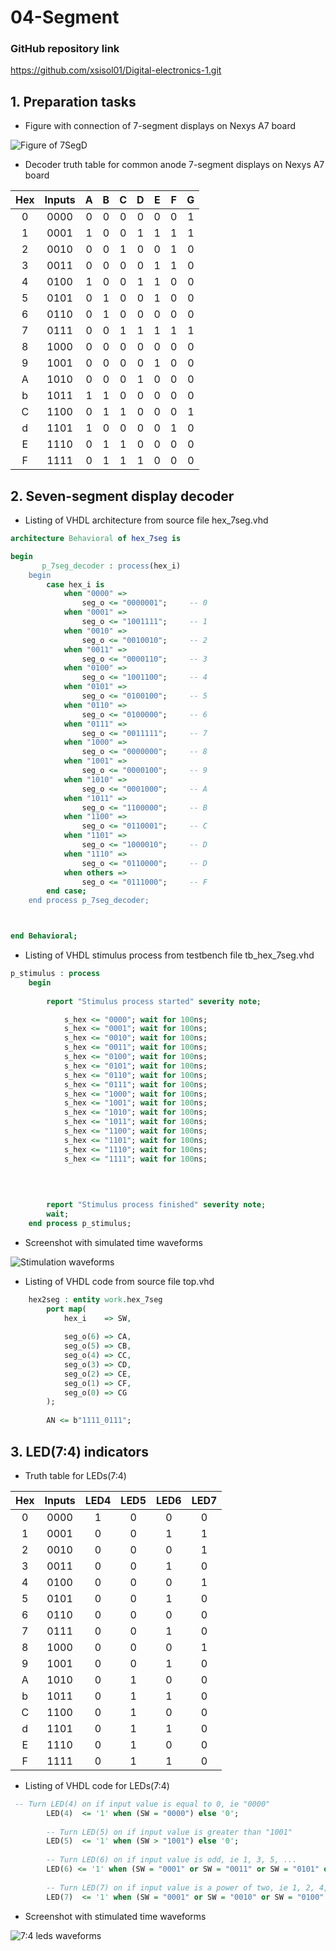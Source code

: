 # 04-Segment

### GitHub repository link
https://github.com/xsisol01/Digital-electronics-1.git

## 1. Preparation tasks
* Figure with connection of 7-segment displays on Nexys A7 board

![Figure of 7SegD](Images/7segfigure.PNG)

* Decoder truth table for common anode 7-segment displays on Nexys A7 board

| Hex | Inputs | A | B | C | D | E | F | G |
| :-: | :-: | :-: | :-: | :-: | :-: | :-: | :-: | :-: |
| 0 | 0000 | 0 | 0 | 0 | 0 | 0 | 0 | 1 |
| 1 | 0001 | 1 | 0 | 0 | 1 | 1 | 1 | 1 |
| 2 | 0010 | 0 | 0 | 1 | 0 | 0 | 1 | 0 |
| 3 | 0011 | 0 | 0 | 0 | 0 | 1 | 1 | 0 |
| 4 | 0100 | 1 | 0 | 0 | 1 | 1 | 0 | 0 |
| 5 | 0101 | 0 | 1 | 0 | 0 | 1 | 0 | 0 |
| 6 | 0110 | 0 | 1 | 0 | 0 | 0 | 0 | 0 |
| 7 | 0111 | 0 | 0 | 1 | 1 | 1 | 1 | 1 |
| 8 | 1000 | 0 | 0 | 0 | 0 | 0 | 0 | 0 |
| 9 | 1001 | 0 | 0 | 0 | 0 | 1 | 0 | 0 |
| A | 1010 | 0 | 0 | 0 | 1 | 0 | 0 | 0 |
| b | 1011 | 1 | 1 | 0 | 0 | 0 | 0 | 0 |
| C | 1100 | 0 | 1 | 1 | 0 | 0 | 0 | 1 |
| d | 1101 | 1 | 0 | 0 | 0 | 0 | 1 | 0 |
| E | 1110 | 0 | 1 | 1 | 0 | 0 | 0 | 0 |
| F | 1111 | 0 | 1 | 1 | 1 | 0 | 0 | 0 |

## 2. Seven-segment display decoder
* Listing of VHDL architecture from source file hex_7seg.vhd

```vhdl
architecture Behavioral of hex_7seg is

begin
       p_7seg_decoder : process(hex_i)
    begin
        case hex_i is
            when "0000" =>
                seg_o <= "0000001";     -- 0
            when "0001" =>
                seg_o <= "1001111";     -- 1
            when "0010" =>
                seg_o <= "0010010";     -- 2
            when "0011" =>
                seg_o <= "0000110";     -- 3
            when "0100" =>
                seg_o <= "1001100";     -- 4
            when "0101" =>
                seg_o <= "0100100";     -- 5
            when "0110" =>
                seg_o <= "0100000";     -- 6
            when "0111" =>
                seg_o <= "0011111";     -- 7
            when "1000" =>
                seg_o <= "0000000";     -- 8
            when "1001" =>
                seg_o <= "0000100";     -- 9
            when "1010" =>
                seg_o <= "0001000";     -- A
            when "1011" =>
                seg_o <= "1100000";     -- B
            when "1100" =>
                seg_o <= "0110001";     -- C
            when "1101" =>
                seg_o <= "1000010";     -- D
            when "1110" =>
                seg_o <= "0110000";     -- D
            when others =>
                seg_o <= "0111000";     -- F
        end case;
    end process p_7seg_decoder;



end Behavioral;
```

* Listing of VHDL stimulus process from testbench file tb_hex_7seg.vhd

```vhdl
p_stimulus : process
    begin
        
        report "Stimulus process started" severity note;

            s_hex <= "0000"; wait for 100ns;
            s_hex <= "0001"; wait for 100ns;
            s_hex <= "0010"; wait for 100ns;
            s_hex <= "0011"; wait for 100ns;
            s_hex <= "0100"; wait for 100ns;
            s_hex <= "0101"; wait for 100ns;
            s_hex <= "0110"; wait for 100ns;
            s_hex <= "0111"; wait for 100ns;
            s_hex <= "1000"; wait for 100ns;
            s_hex <= "1001"; wait for 100ns;
            s_hex <= "1010"; wait for 100ns;
            s_hex <= "1011"; wait for 100ns;
            s_hex <= "1100"; wait for 100ns;
            s_hex <= "1101"; wait for 100ns;
            s_hex <= "1110"; wait for 100ns;
            s_hex <= "1111"; wait for 100ns;
        	
        

        
        report "Stimulus process finished" severity note;
        wait;
    end process p_stimulus;
```

* Screenshot with simulated time waveforms

![Stimulation waveforms](Images/ss7seg.PNG)

* Listing of VHDL code from source file top.vhd
```vhdl
    hex2seg : entity work.hex_7seg
        port map(
            hex_i    => SW,
            
            seg_o(6) => CA,
            seg_o(5) => CB,
            seg_o(4) => CC,
            seg_o(3) => CD,
            seg_o(2) => CE,
            seg_o(1) => CF,         
            seg_o(0) => CG
        );
        
        AN <= b"1111_0111";
```

## 3. LED(7:4) indicators 
* Truth table for LEDs(7:4)

| **Hex** | **Inputs** | **LED4** | **LED5** | **LED6** | **LED7** |
| :-: | :-: | :-: | :-: | :-: | :-: |
| 0 | 0000 | 1 | 0 | 0 | 0 |
| 1 | 0001 | 0 | 0 | 1 | 1 |
| 2 | 0010 | 0 | 0 | 0 | 1 |
| 3 | 0011 | 0 | 0 | 1 | 0 |
| 4 | 0100 | 0 | 0 | 0 | 1 |
| 5 | 0101 | 0 | 0 | 1 | 0 |
| 6 | 0110 | 0 | 0 | 0 | 0 |
| 7 | 0111 | 0 | 0 | 1 | 0 |
| 8 | 1000 | 0 | 0 | 0 | 1 |
| 9 | 1001 | 0 | 0 | 1 | 0 |
| A | 1010 | 0 | 1 | 0 | 0 |
| b | 1011 | 0 | 1 | 1 | 0 |
| C | 1100 | 0 | 1 | 0 | 0 |
| d | 1101 | 0 | 1 | 1 | 0 |
| E | 1110 | 0 | 1 | 0 | 0 |
| F | 1111 | 0 | 1 | 1 | 0 |

* Listing of VHDL code for LEDs(7:4)

```vhdl
 -- Turn LED(4) on if input value is equal to 0, ie "0000"
        LED(4)  <= '1' when (SW = "0000") else '0';
         
        -- Turn LED(5) on if input value is greater than "1001"
        LED(5)  <= '1' when (SW > "1001") else '0';
        
        -- Turn LED(6) on if input value is odd, ie 1, 3, 5, ...
        LED(6) <= '1' when (SW = "0001" or SW = "0011" or SW = "0101" or SW = "0111" or SW = "1001" or SW = "1011" or SW = "1101" or SW = "1111") else '0';
        
        -- Turn LED(7) on if input value is a power of two, ie 1, 2, 4, or 8
        LED(7)  <= '1' when (SW = "0001" or SW = "0010" or SW = "0100" or SW = "1000") else '0';
```
* Screenshot with stimulated time waveforms

![7:4 leds waveforms](Images/ledwave.PNG)
